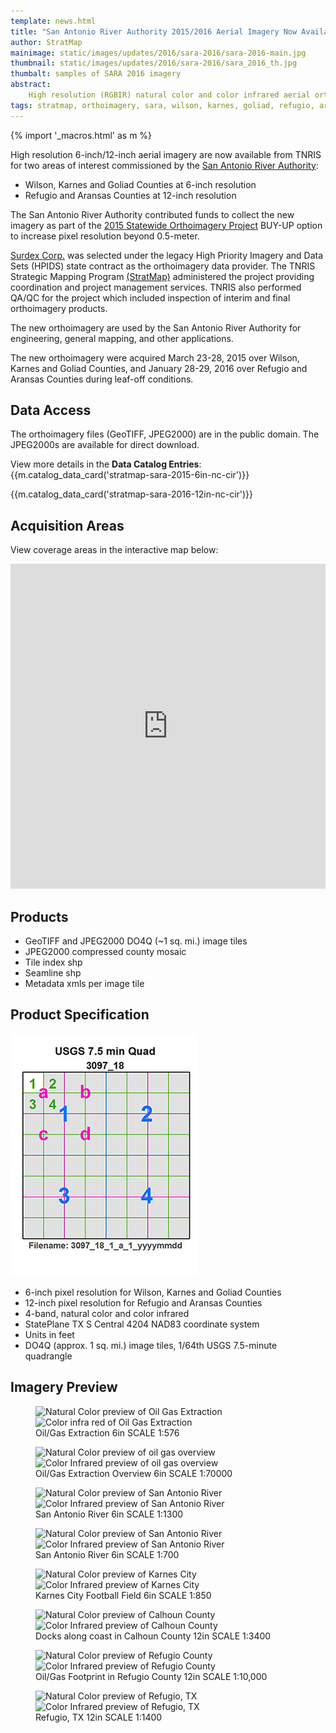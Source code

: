 ```yaml
---
template: news.html
title: "San Antonio River Authority 2015/2016 Aerial Imagery Now Available"
author: StratMap
mainimage: static/images/updates/2016/sara-2016/sara-2016-main.jpg
thumbnail: static/images/updates/2016/sara-2016/sara_2016_th.jpg
thumbalt: samples of SARA 2016 imagery
abstract:
    High resolution (RGBIR) natural color and color infrared aerial orthoimagery are now available from TNRIS for two San Antonio River Authority areas.
tags: stratmap, orthoimagery, sara, wilson, karnes, goliad, refugio, aransas, calhoun
---
```


{% import '_macros.html' as m %}

High resolution 6-inch/12-inch aerial imagery are now available from TNRIS for two areas of interest commissioned by the [San Antonio River Authority](https://www.sara-tx.org): 
- Wilson, Karnes and Goliad Counties at 6-inch resolution
- Refugio and Aransas Counties at 12-inch resolution

The San Antonio River Authority contributed funds to collect the new imagery as part of the [2015 Statewide Orthoimagery Project](https://tnris.org/2015-statewide-orthoimagery-project/) BUY-UP option to increase pixel resolution beyond 0.5-meter.

[Surdex Corp.](https://www.surdex.net) was selected under the legacy High Priority Imagery and Data Sets (HPIDS) state contract as the orthoimagery data provider. The TNRIS Strategic Mapping Program [(StratMap)](https://tnris.org/stratmap/) administered the project providing coordination and project management services. TNRIS also performed QA/QC for the project which included inspection of interim and final orthoimagery products.

The new orthoimagery are used by the San Antonio River Authority for engineering, general mapping, and other applications. 

The new orthoimagery were acquired March 23-28, 2015 over Wilson, Karnes and Goliad Counties, and January 28-29, 2016 over Refugio and Aransas Counties during leaf-off conditions.

## Data Access

The orthoimagery files (GeoTIFF, JPEG2000) are in the public domain. The JPEG2000s are available for direct download.

View more details in the **Data Catalog Entries**:
{{m.catalog_data_card('stratmap-sara-2015-6in-nc-cir')}}

{{m.catalog_data_card('stratmap-sara-2016-12in-nc-cir')}}

## Acquisition Areas
View coverage areas in the interactive map below:

<iframe width="100%" height="520" frameborder="0" src="http://tnris.cartodb.com/viz/74be531c-897e-11e5-9e0b-0e5db1731f59/embed_map" allowfullscreen webkitallowfullscreen mozallowfullscreen oallowfullscreen msallowfullscreen></iframe>


## Products

- GeoTIFF and JPEG2000 DO4Q (~1 sq. mi.) image tiles
- JPEG2000 compressed county mosaic
- Tile index shp
- Seamline shp
- Metadata xmls per image tile

## Product Specification

![USGS Quarter Quad Breakdown](static/images/updates/smith-imagery/usgs_quad.jpg)

- 6-inch pixel resolution for Wilson, Karnes and Goliad Counties
- 12-inch pixel resolution for Refugio and Aransas Counties
- 4-band, natural color and color infrared
- StatePlane TX S Central 4204 NAD83 coordinate system
- Units in feet
- DO4Q (approx. 1 sq. mi.) image tiles, 1/64th USGS 7.5-minute quadrangle

## Imagery Preview

<figure class="data-preview">
<div id="imageCompare1" class='twentytwenty-container natural-color-infrared'>
  <img class="img-responsive" src="{{m.link('static/images/updates/2016/sara-2016/sara15_oilgas_6in_nc_1to576_20150328.jpg')}}" alt="Natural Color preview of Oil Gas Extraction">
  <img class="img-responsive" src="{{m.link('static/images/updates/2016/sara-2016/sara15_oilgas_6in_cir_1to576_20150328.jpg')}}" alt="Color infra red of Oil Gas Extraction">
</div>
<figcaption>Oil/Gas Extraction 6in SCALE 1:576</figcaption>
</figure>

<figure class="data-preview">
<div id="imageCompare1" class='twentytwenty-container natural-color-infrared'>
  <img class="img-responsive" src="{{m.link('static/images/updates/2016/sara-2016/sara15_oilgasoverview_6in_nc_1to70000_20150328.jpg')}}" alt="Natural Color preview of oil gas overview">
  <img class="img-responsive" src="{{m.link('static/images/updates/2016/sara-2016/sara15_oilgasoverview_6in_cir_1to70000_20150328.jpg')}}" alt="Color Infrared preview of oil gas overview">
</div>
<figcaption>Oil/Gas Extraction Overview 6in SCALE 1:70000</figcaption>
</figure>

<figure class="data-preview">
<div id="imageCompare1" class='twentytwenty-container natural-color-infrared'>
  <img class="img-responsive" src="{{m.link('static/images/updates/2016/sara-2016/sara15_sariver_6in_nc_1to1300_20150328.jpg')}}" alt="Natural Color preview of San Antonio River">
  <img class="img-responsive" src="{{m.link('static/images/updates/2016/sara-2016/sara15_sariver_6in_cir_1to1300_20150328.jpg')}}" alt="Color Infrared preview of San Antonio River">
</div>
<figcaption>San Antonio River 6in SCALE 1:1300</figcaption>
</figure>

<figure class="data-preview">
<div id="imageCompare1" class='twentytwenty-container natural-color-infrared'>
  <img class="img-responsive" src="{{m.link('static/images/updates/2016/sara-2016/sara15_sariver2_6in_nc_1to700_20150328.jpg')}}" alt="Natural Color preview of San Antonio River">
  <img class="img-responsive" src="{{m.link('static/images/updates/2016/sara-2016/sara15_sariver2_6in_cir_1to700_20150328.jpg')}}" alt="Color Infrared preview of San Antonio River">
</div>
<figcaption>San Antonio River 6in SCALE 1:700</figcaption>
</figure>

<figure class="data-preview">
<div id="imageCompare1" class='twentytwenty-container natural-color-infrared'>
  <img class="img-responsive" src="{{m.link('static/images/updates/2016/sara-2016/sara15_karnescityfootball_6in_nc_1to850_20150328.jpg')}}" alt="Natural Color preview of Karnes City">
  <img class="img-responsive" src="{{m.link('static/images/updates/2016/sara-2016/sara15_karnescityfootball_6in_cir_1to850_20150328.jpg')}}" alt="Color Infrared preview of Karnes City">
</div>
<figcaption>Karnes City Football Field 6in SCALE 1:850</figcaption>
</figure>

<figure class="data-preview">
<div id="imageCompare1" class='twentytwenty-container natural-color-infrared'>
  <img class="img-responsive" src="{{m.link('static/images/updates/2016/sara-2016/sara16_coastalcalhounco2_12in_nc_1to3400_20160129.jpg')}}" alt="Natural Color preview of Calhoun County">
  <img class="img-responsive" src="{{m.link('static/images/updates/2016/sara-2016/sara16_coastalcalhounco2_12in_cir_1to3400_20160129.jpg')}}" alt="Color Infrared preview of Calhoun County">
</div>
<figcaption>Docks along coast in Calhoun County 12in SCALE 1:3400</figcaption>
</figure>

<figure class="data-preview">
<div id="imageCompare1" class='twentytwenty-container natural-color-infrared'>
  <img class="img-responsive" src="{{m.link('static/images/updates/2016/sara-2016/sara16_oilgasrefugioco_12in_nc_1to10000_20160129.jpg')}}" alt="Natural Color preview of Refugio County">
  <img class="img-responsive" src="{{m.link('static/images/updates/2016/sara-2016/sara16_oilgasrefugioco_12in_cir_1to10000_20160129.jpg')}}" alt="Color Infrared preview of Refugio County">
</div>
<figcaption>Oil/Gas Footprint in Refugio County 12in SCALE 1:10,000</figcaption>
</figure>

<figure class="data-preview">
<div id="imageCompare1" class='twentytwenty-container natural-color-infrared'>
  <img class="img-responsive" src="{{m.link('static/images/updates/2016/sara-2016/sara16_refugiotx_12in_nc_1to1400_20160129.jpg')}}" alt="Natural Color preview of Refugio, TX">
  <img class="img-responsive" src="{{m.link('static/images/updates/2016/sara-2016/sara16_refugiotx_12in_cir_1to1400_20160129.jpg')}}" alt="Color Infrared preview of Refugio, TX">
</div>
<figcaption>Refugio, TX 12in SCALE 1:1400</figcaption>
</figure>
